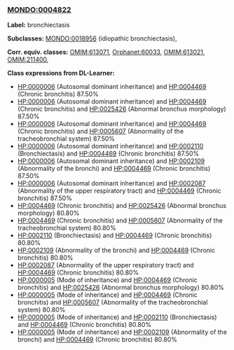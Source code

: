 
### [MONDO:0004822](http://purl.obolibrary.org/obo/MONDO_0004822)
**Label:** bronchiectasis

**Subclasses:** [MONDO:0018956](http://purl.obolibrary.org/obo/MONDO_0018956) (idiopathic bronchiectasis), 

**Corr. equiv. classes:** [OMIM:613071](http://purl.obolibrary.org/obo/OMIM_613071), [Orphanet:60033](http://www.orpha.net/ORDO/Orphanet_60033), [OMIM:613021](http://purl.obolibrary.org/obo/OMIM_613021), [OMIM:211400](http://purl.obolibrary.org/obo/OMIM_211400), 

**Class expressions from DL-Learner:**

- [HP:0000006](http://purl.obolibrary.org/obo/HP_0000006) (Autosomal dominant inheritance) and [HP:0004469](http://purl.obolibrary.org/obo/HP_0004469) (Chronic bronchitis) 87.50%
- [HP:0000006](http://purl.obolibrary.org/obo/HP_0000006) (Autosomal dominant inheritance) and [HP:0004469](http://purl.obolibrary.org/obo/HP_0004469) (Chronic bronchitis) and [HP:0025426](http://purl.obolibrary.org/obo/HP_0025426) (Abnormal bronchus morphology) 87.50%
- [HP:0000006](http://purl.obolibrary.org/obo/HP_0000006) (Autosomal dominant inheritance) and [HP:0004469](http://purl.obolibrary.org/obo/HP_0004469) (Chronic bronchitis) and [HP:0005607](http://purl.obolibrary.org/obo/HP_0005607) (Abnormality of the tracheobronchial system) 87.50%
- [HP:0000006](http://purl.obolibrary.org/obo/HP_0000006) (Autosomal dominant inheritance) and [HP:0002110](http://purl.obolibrary.org/obo/HP_0002110) (Bronchiectasis) and [HP:0004469](http://purl.obolibrary.org/obo/HP_0004469) (Chronic bronchitis) 87.50%
- [HP:0000006](http://purl.obolibrary.org/obo/HP_0000006) (Autosomal dominant inheritance) and [HP:0002109](http://purl.obolibrary.org/obo/HP_0002109) (Abnormality of the bronchi) and [HP:0004469](http://purl.obolibrary.org/obo/HP_0004469) (Chronic bronchitis) 87.50%
- [HP:0000006](http://purl.obolibrary.org/obo/HP_0000006) (Autosomal dominant inheritance) and [HP:0002087](http://purl.obolibrary.org/obo/HP_0002087) (Abnormality of the upper respiratory tract) and [HP:0004469](http://purl.obolibrary.org/obo/HP_0004469) (Chronic bronchitis) 87.50%
- [HP:0004469](http://purl.obolibrary.org/obo/HP_0004469) (Chronic bronchitis) and [HP:0025426](http://purl.obolibrary.org/obo/HP_0025426) (Abnormal bronchus morphology) 80.80%
- [HP:0004469](http://purl.obolibrary.org/obo/HP_0004469) (Chronic bronchitis) and [HP:0005607](http://purl.obolibrary.org/obo/HP_0005607) (Abnormality of the tracheobronchial system) 80.80%
- [HP:0002110](http://purl.obolibrary.org/obo/HP_0002110) (Bronchiectasis) and [HP:0004469](http://purl.obolibrary.org/obo/HP_0004469) (Chronic bronchitis) 80.80%
- [HP:0002109](http://purl.obolibrary.org/obo/HP_0002109) (Abnormality of the bronchi) and [HP:0004469](http://purl.obolibrary.org/obo/HP_0004469) (Chronic bronchitis) 80.80%
- [HP:0002087](http://purl.obolibrary.org/obo/HP_0002087) (Abnormality of the upper respiratory tract) and [HP:0004469](http://purl.obolibrary.org/obo/HP_0004469) (Chronic bronchitis) 80.80%
- [HP:0000005](http://purl.obolibrary.org/obo/HP_0000005) (Mode of inheritance) and [HP:0004469](http://purl.obolibrary.org/obo/HP_0004469) (Chronic bronchitis) and [HP:0025426](http://purl.obolibrary.org/obo/HP_0025426) (Abnormal bronchus morphology) 80.80%
- [HP:0000005](http://purl.obolibrary.org/obo/HP_0000005) (Mode of inheritance) and [HP:0004469](http://purl.obolibrary.org/obo/HP_0004469) (Chronic bronchitis) and [HP:0005607](http://purl.obolibrary.org/obo/HP_0005607) (Abnormality of the tracheobronchial system) 80.80%
- [HP:0000005](http://purl.obolibrary.org/obo/HP_0000005) (Mode of inheritance) and [HP:0002110](http://purl.obolibrary.org/obo/HP_0002110) (Bronchiectasis) and [HP:0004469](http://purl.obolibrary.org/obo/HP_0004469) (Chronic bronchitis) 80.80%
- [HP:0000005](http://purl.obolibrary.org/obo/HP_0000005) (Mode of inheritance) and [HP:0002109](http://purl.obolibrary.org/obo/HP_0002109) (Abnormality of the bronchi) and [HP:0004469](http://purl.obolibrary.org/obo/HP_0004469) (Chronic bronchitis) 80.80%


